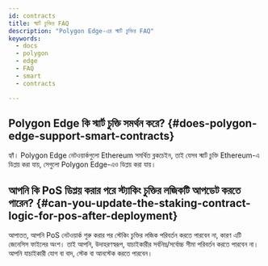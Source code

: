 ```yaml
---
id: contracts
title: স্মার্ট চুক্তির FAQ
description: "Polygon Edge-এর স্মার্ট চুক্তির FAQ"
keywords:
  - docs
  - polygon
  - edge
  - FAQ
  - smart
  - contracts

---
```


## Polygon Edge কি স্মার্ট চুক্তি সমর্থন করে? {#does-polygon-edge-support-smart-contracts}

হ্যাঁ। Polygon Edge নেটওয়ার্কগুলো Ethereum সমর্থিত ব্লকচেইন, তাই যেসব স্মার্ট চুক্তি Ethereum-এ ডিপ্লয় করা যায়, সেগুলো Polygon Edge-এও ডিপ্লয় করা যায়।

## আপনি কি PoS ডিপ্লয় করার পরে স্ট্যাকিং চুক্তির লজিকটি আপডেট করতে পারেন? {#can-you-update-the-staking-contract-logic-for-pos-after-deployment}

আপাতত, আপনি PoS নেটওয়ার্ক শুরু করার পর স্টেকিং চুক্তির লজিক পরিবর্তন করতে পারবেন না, কারণ এটি জেনেসিস ফাইলের অংশ। তাই আপনি, উদাহরণস্বরূপ, যাচাইকারীর সর্বনিম্ন/সর্বোচ্চ সীমা পরিবর্তন করতে পারবেন না। আপনি যাচাইকারী যোগ বা বাদ, স্টেক বা আনস্টেক করতে পারবেন।



